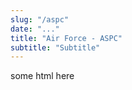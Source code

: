 ```yaml
---
slug: "/aspc"
date: "..."
title: "Air Force - ASPC"
subtitle: "Subtitle"
---
```

<!---
slug: must match link: URL in .Work.js
-->
<p> some html here </p>